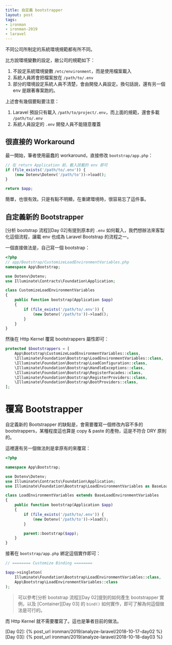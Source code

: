 ```yaml
---
title: 自定義 bootstrapper
layout: post
tags:
- ironman
- ironman-2019
- laravel
---
```


不同公司所制定的系統環境規範都有所不同。

比方說環境變數的設定，敝公司的規範如下：

1. 不設定系統環境變數 `/etc/environment`，而是使用檔案載入
2. 系統人員將會把檔案放在 `/path/to/.env`
3. 部分的環境設定系統人員不清楚，會由開發人員設定。換句話說，還有另一個 env 是跟著專案跑的。

上述會有幾個要點要注意：

1. Laravel 預設只有載入 `/path/to/project/.env`，而上面的規範，還會多載 `/path/to/.env`
2. 系統人員設定的 `.env` 開發人員不能隨意覆蓋

## 很直接的 Workaround

最一開始，筆者使用最蠢的 workaround，直接修改 `bootstrap/app.php`：

```php
// 在 return Application 前，載入該載的 env 即可
if (file_exists('/path/to/.env')) {
    (new Dotenv\Dotenv('/path/to'))->load();
}

return $app;
```

簡單，也很有效。只是有點不明顯，在重建環境時，很容易忘了這件事。

## 自定義新的 Bootstrapper

[分析 bootstrap 流程][Day 02]有提到原本的 `.env` 如何載入，我們想辦法來客製化這個流程，讓載 env 也成為 Laravel Bootstrap 的流程之一。

一個直接做法是，自己寫一個 bootstrap：

```php
<?php
// app/Bootstrap/CustomizeLoadEnvironmentVariables.php
namespace App\Bootstrap;

use Dotenv\Dotenv;
use Illuminate\Contracts\Foundation\Application;

class CustomizeLoadEnvironmentVariables
{
    public function bootstrap(Application $app)
    {
        if (file_exists('/path/to/.env')) {
            (new Dotenv('/path/to'))->load();
        }
    }
}
```

然後在 Http Kernel 覆寫 bootstrappers 屬性即可：

```php
protected $bootstrappers = [
    App\Bootstrap\CustomizeLoadEnvironmentVariables::class,
    \Illuminate\Foundation\Bootstrap\LoadEnvironmentVariables::class,
    \Illuminate\Foundation\Bootstrap\LoadConfiguration::class,
    \Illuminate\Foundation\Bootstrap\HandleExceptions::class,
    \Illuminate\Foundation\Bootstrap\RegisterFacades::class,
    \Illuminate\Foundation\Bootstrap\RegisterProviders::class,
    \Illuminate\Foundation\Bootstrap\BootProviders::class,
];
```

# 覆寫 Bootstrapper

自定義新的 Bootstrapper 的缺點是，會需要覆寫一個修改內容不多的 bootstrappers，某種程度這也算是 copy & paste 的產物，這是不符合 DRY 原則的。

這裡還有另一個做法則是拿原有的來覆寫：

```php
<?php

namespace App\Bootstrap;

use Dotenv\Dotenv;
use Illuminate\Contracts\Foundation\Application;
use Illuminate\Foundation\Bootstrap\LoadEnvironmentVariables as BaseLoadEnvironmentVariables;

class LoadEnvironmentVariables extends BaseLoadEnvironmentVariables
{
    public function bootstrap(Application $app)
    {
        if (file_exists('/path/to/.env')) {
            (new Dotenv('/path/to'))->load();
        }

        parent::bootstrap($app);
    }
}
```

接著在 `bootstrap/app.php` 綁定這個實作即可：

```php
// ======== Customize Binding ========

$app->singleton(
    Illuminate\Foundation\Bootstrap\LoadEnvironmentVariables::class,
    App\Bootstrap\LoadEnvironmentVariables::class
);
```

> 可以參考[分析 bootstrap 流程][Day 02]提到的如何產生 bootstrapper 實例，以及 [Container][Day 03] 的 `bind()` 如何實作，即可了解為何這個做法是可行的。

而 Http Kernel 就不需要覆寫了。這也是筆者目前的做法。

[Day 02]: {% post_url ironman/2019/analyze-laravel/2018-10-17-day02 %}
[Day 03]: {% post_url ironman/2019/analyze-laravel/2018-10-18-day03 %}
